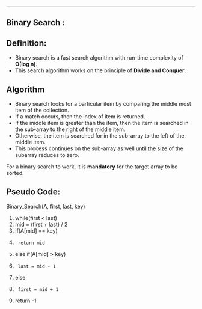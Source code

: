 ---------------------------------------------------
Binary Search :
---------------------------------------------------

## Definition:

- Binary search is a fast search algorithm with run-time complexity of **Ο(log n)**. 
- This search algorithm works on the principle of __Divide and Conquer__. 

## Algorithm

- Binary search looks for a particular item by comparing the middle most item of the collection. 
- If a match occurs, then the index of item is returned. 
- If the middle item is greater than the item, then the item is searched in the sub-array to the right of the middle item. 
- Otherwise, the item is searched for in the sub-array to the left of the middle item. 
- This process continues on the sub-array as well until the size of the subarray reduces to zero.

For a binary search to work, it is **mandatory** for the target array to be sorted. 

## Pseudo Code:

Binary_Search(A, first, last, key)
1. while(first < last)
2.	mid = (first + last) / 2
3. 	if(A[mid] == key)
4.		return mid
5.	else if(A[mid] > key)
6.		last = mid - 1
7.	else
8.		first = mid + 1
9.	return -1

